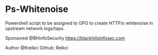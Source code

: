 # Ps-Whitenoise

Powershell script to be assigned to GPO to create HTTP/s whitenoise in upstream network logs/taps.

Sponsored
@BHinfoSecurity
https://blackhillsinfosec.com

Author
@Krelkci
Github: Relkci
